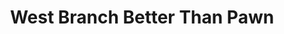 ---
title: "West Branch Better Than Pawn"
url: /west-branch/west-branch-better-than-pawn/
shop: Gebrauchtwaren
---